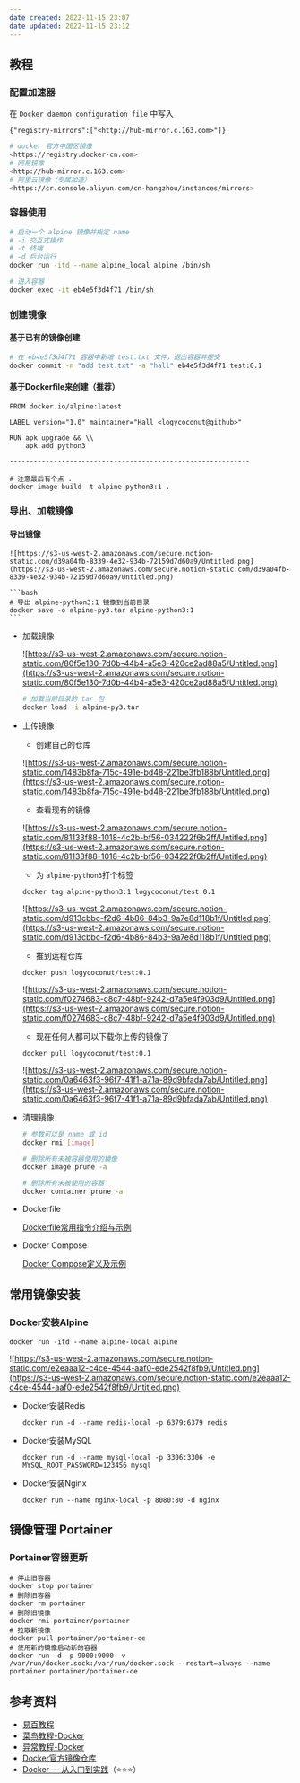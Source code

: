 ```yaml
---
date created: 2022-11-15 23:07
date updated: 2022-11-15 23:12
---
```


## 教程

### 配置加速器

在 `Docker daemon configuration file` 中写入

`{"registry-mirrors":["<http://hub-mirror.c.163.com>"]}`

```bash
# docker 官方中国区镜像
<https://registry.docker-cn.com>
# 网易镜像
<http://hub-mirror.c.163.com>
# 阿里云镜像（专属加速）
<https://cr.console.aliyun.com/cn-hangzhou/instances/mirrors>
```

### 容器使用

```bash
# 启动一个 alpine 镜像并指定 name
# -i 交互式操作
# -t 终端
# -d 后台运行
docker run -itd --name alpine_local alpine /bin/sh

# 进入容器
docker exec -it eb4e5f3d4f71 /bin/sh
```

### 创建镜像

#### 基于已有的镜像创建

```bash
# 在 eb4e5f3d4f71 容器中新增 test.txt 文件，退出容器并提交
docker commit -m "add test.txt" -a "hall" eb4e5f3d4f71 test:0.1
```

#### 基于Dockerfile来创建（推荐）

```docker
FROM docker.io/alpine:latest

LABEL version="1.0" maintainer="Hall <logycoconut@github>"

RUN apk upgrade && \\
    apk add python3

------------------------------------------------------------

# 注意最后有个点 .
docker image build -t alpine-python3:1 .
```

### 导出、加载镜像

#### 导出镜像

````
![https://s3-us-west-2.amazonaws.com/secure.notion-static.com/d39a04fb-8339-4e32-934b-72159d7d60a9/Untitled.png](https://s3-us-west-2.amazonaws.com/secure.notion-static.com/d39a04fb-8339-4e32-934b-72159d7d60a9/Untitled.png)

```bash
# 导出 alpine-python3:1 镜像到当前目录
docker save -o alpine-py3.tar alpine-python3:1
```
````

- 加载镜像

  ![https://s3-us-west-2.amazonaws.com/secure.notion-static.com/80f5e130-7d0b-44b4-a5e3-420ce2ad88a5/Untitled.png](https://s3-us-west-2.amazonaws.com/secure.notion-static.com/80f5e130-7d0b-44b4-a5e3-420ce2ad88a5/Untitled.png)

  ```bash
  # 加载当前目录的 tar 包
  docker load -i alpine-py3.tar
  ```

- 上传镜像

  - 创建自己的仓库

  ![https://s3-us-west-2.amazonaws.com/secure.notion-static.com/1483b8fa-715c-491e-bd48-221be3fb188b/Untitled.png](https://s3-us-west-2.amazonaws.com/secure.notion-static.com/1483b8fa-715c-491e-bd48-221be3fb188b/Untitled.png)

  - 查看现有的镜像

  ![https://s3-us-west-2.amazonaws.com/secure.notion-static.com/81133f88-1018-4c2b-bf56-034222f6b2ff/Untitled.png](https://s3-us-west-2.amazonaws.com/secure.notion-static.com/81133f88-1018-4c2b-bf56-034222f6b2ff/Untitled.png)

  - 为 `alpine-python3`打个标签

  `docker tag alpine-python3:1 logycoconut/test:0.1`

  ![https://s3-us-west-2.amazonaws.com/secure.notion-static.com/d913cbbc-f2d6-4b86-84b3-9a7e8d118b1f/Untitled.png](https://s3-us-west-2.amazonaws.com/secure.notion-static.com/d913cbbc-f2d6-4b86-84b3-9a7e8d118b1f/Untitled.png)

  - 推到远程仓库

  `docker push logycoconut/test:0.1`

  ![https://s3-us-west-2.amazonaws.com/secure.notion-static.com/f0274683-c8c7-48bf-9242-d7a5e4f903d9/Untitled.png](https://s3-us-west-2.amazonaws.com/secure.notion-static.com/f0274683-c8c7-48bf-9242-d7a5e4f903d9/Untitled.png)

  - 现在任何人都可以下载你上传的镜像了

  `docker pull logycoconut/test:0.1`

  ![https://s3-us-west-2.amazonaws.com/secure.notion-static.com/0a6463f3-96f7-41f1-a71a-89d9bfada7ab/Untitled.png](https://s3-us-west-2.amazonaws.com/secure.notion-static.com/0a6463f3-96f7-41f1-a71a-89d9bfada7ab/Untitled.png)

- 清理镜像

  ```bash
  # 参数可以是 name 或 id
  docker rmi [image]

  # 删除所有未被容器使用的镜像
  docker image prune -a

  # 删除所有未被使用的容器
  docker container prune -a
  ```

- Dockerfile

  [Dockerfile常用指令介绍与示例](https://www.notion.so/Dockerfile-3bbb4f977a9c491ab43eb27123b599f3)

- Docker Compose

  [Docker Compose定义及示例](https://www.notion.so/Docker-Compose-376c8ad03c684bf8b32649228d8ff09e)

## 常用镜像安装

### Docker安装Alpine

`docker run -itd --name alpine-local alpine`

![https://s3-us-west-2.amazonaws.com/secure.notion-static.com/e2eaaa12-c4ce-4544-aaf0-ede2542f8fb9/Untitled.png](https://s3-us-west-2.amazonaws.com/secure.notion-static.com/e2eaaa12-c4ce-4544-aaf0-ede2542f8fb9/Untitled.png)

- Docker安装Redis

  `docker run -d --name redis-local -p 6379:6379 redis`

- Docker安装MySQL

  `docker run -d --name mysql-local -p 3306:3306 -e MYSQL_ROOT_PASSWORD=123456 mysql`

- Docker安装Nginx

  `docker run --name nginx-local -p 8080:80 -d nginx`

## 镜像管理 Portainer

### Portainer容器更新

```docker
# 停止旧容器
docker stop portainer
# 删除旧容器
docker rm portainer
# 删除旧镜像
docker rmi portainer/portainer
# 拉取新镜像
docker pull portainer/portainer-ce
# 使用新的镜像启动新的容器
docker run -d -p 9000:9000 -v /var/run/docker.sock:/var/run/docker.sock --restart=always --name portainer portainer/portainer-ce
```

## 参考资料

- [易百教程](https://www.yiibai.com/docker)
- [菜鸟教程-Docker](https://www.runoob.com/docker/docker-tutorial.html)
- [异常教程-Docker](https://www.exception.site/docker)
- [Docker官方镜像仓库](https://hub.docker.com/)
- [Docker — 从入门到实践](https://yeasy.gitbook.io/docker_practice/)（⭐️⭐️⭐️）
